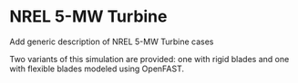 <!-- This file is automatically compiled into the website. Please copy linked files into .website_src/ paths to enable website rendering -->

# NREL 5-MW Turbine

Add generic description of NREL 5-MW Turbine cases

Two variants of this simulation are provided: one with rigid blades and one with flexible blades modeled using OpenFAST.